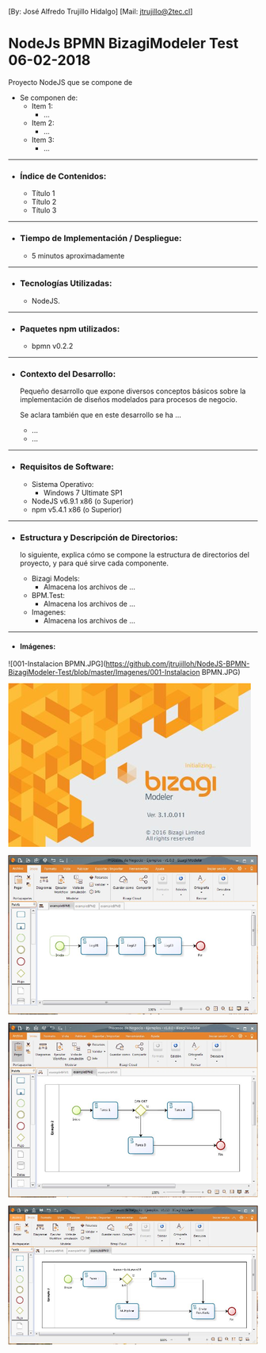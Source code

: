[By: José Alfredo Trujillo Hidalgo]
[Mail: jtrujillo@2tec.cl]

# NodeJs BPMN BizagiModeler Test 06-02-2018

Proyecto NodeJS que se compone de 

* Se componen de: 
  * Item 1:
    * ...
  * Item 2:
    * ...
  * Item 3:
    * ...

-------------------------------------------

* ### Índice de Contenidos:

  * Título 1
  * Título 2
  * Título 3

-------------------------------------------

* ### Tiempo de Implementación / Despliegue:

  * 5 minutos aproximadamente
  
-------------------------------------------

* ### Tecnologías Utilizadas:

  * NodeJS.

-------------------------------------------

* ### Paquetes npm utilizados:

  * bpmn v0.2.2

-------------------------------------------

* ### Contexto del Desarrollo:

  Pequeño desarrollo que expone diversos conceptos básicos sobre la implementación de diseños modelados para procesos de negocio.
   
  Se aclara también que en este desarrollo se ha ...
    * ...
    * ...
  
-------------------------------------------

* ### Requisitos de Software:

  * Sistema Operativo:
    * Windows 7 Ultimate SP1
  * NodeJS v6.9.1 x86 (o Superior)
  * npm v5.4.1 x86 (o Superior)
  
 -------------------------------------------

* ### Estructura y Descripción de Directorios:
  
  lo siguiente, explica cómo se compone la estructura de directorios del proyecto, y para qué sirve cada componente.
    
  * Bizagi Models: 
    * Almacena los archivos de ...
  * BPM.Test: 
    * Almacena los archivos de ...
  * Imagenes: 
    * Almacena los archivos de ...

-------------------------------------------

 * #### Imágenes:
 
 ![001-Instalacion BPMN.JPG](https://github.com/jtrujilloh/NodeJS-BPMN-BizagiModeler-Test/blob/master/Imagenes/001-Instalacion BPMN.JPG)
 
 ![002-BizagiModelerVersion.JPG](https://github.com/jtrujilloh/NodeJS-BPMN-BizagiModeler-Test/blob/master/Imagenes/002-BizagiModelerVersion.JPG)
 
 ![003-BizagiModeler-Ejemplo1.JPG](https://github.com/jtrujilloh/NodeJS-BPMN-BizagiModeler-Test/blob/master/Imagenes/003-BizagiModeler-Ejemplo1.JPG)
 
 ![003-BizagiModeler-Ejemplo2.JPG](https://github.com/jtrujilloh/NodeJS-BPMN-BizagiModeler-Test/blob/master/Imagenes/003-BizagiModeler-Ejemplo2.JPG)
 
 ![003-BizagiModeler-Ejemplo3.JPG](https://github.com/jtrujilloh/NodeJS-BPMN-BizagiModeler-Test/blob/master/Imagenes/003-BizagiModeler-Ejemplo3.JPG)
 
